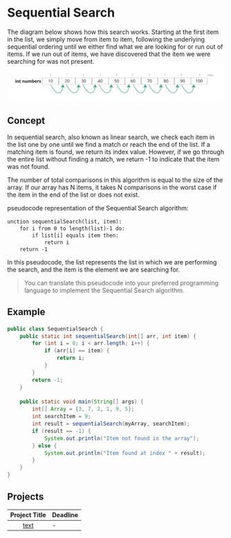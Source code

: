 # Sequential Search

The diagram below shows how this search works. Starting at the first item in the list, we simply move from item to item, following the underlying sequential ordering until we either find what we are looking for or run out of items. If we run out of items, we have discovered that the item we were searching for was not present.
<img width="910" alt="Sequential Search" src="https://github.com/SAFCSP-Team/data-structures-and-algorithms-bootcamp/blob/main/data-structures-and-algorithms-101/03-algorithms/01-searching/rec/Sequential-Search.png" />

## Concept
In sequential search, also known as linear search, we check each item in the list one by one until we find a match or reach the end of the list. If a matching item is found, we return its index value. However, if we go through the entire list without finding a match, we return -1 to indicate that the item was not found.

The number of total comparisons in this algorithm is equal to the size of the array. If our array has N items, it takes N comparisons in the worst case if the item in the end of the list or does not exist.

pseudocode representation of the Sequential Search algorithm:
```
unction sequentialSearch(list, item):
    for i from 0 to length(list)-1 do:
        if list[i] equals item then:
            return i
    return -1
```
In this pseudocode, the list represents the list in which we are performing the search, and the item is the element we are searching for.
> You can translate this pseudocode into your preferred programming language to implement the Sequential Search algorithm.
## Example 
```java
public class SequentialSearch {
    public static int sequentialSearch(int[] arr, int item) {
        for (int i = 0; i < arr.length; i++) {
            if (arr[i] == item) {
                return i;
            }
        }
        return -1;
    }

    public static void main(String[] args) {
        int[] Array = {3, 7, 2, 1, 9, 5};
        int searchItem = 9;
        int result = sequentialSearch(myArray, searchItem);
        if (result == -1) {
            System.out.println("Item not found in the array");
        } else {
            System.out.println("Item found at index " + result);
        }
    }
}
```
## Projects
|Project Title | Deadline |
|:-----------:|:-------------|
|[text](-) | - | 



